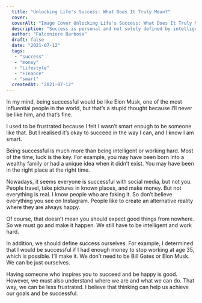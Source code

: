 ```yaml
---
  title: "Unlocking Life's Success: What Does It Truly Mean?"
  cover: 
  coverAlt: "Image Cover Unlocking Life's Success: What Does It Truly Mean?"
  description: "Success is personal and not solely defined by intelligence or hard work; luck plays a significant role. It's important to create your own definition of success and not be misled by social media portrayals of happiness. Focus on your goals and recognize your unique path to fulfillment."
  author: "Falconiere Barbosa"
  draft: false
  date: "2021-07-12"
  tags:
   - "success"
   - "money"
   - "Lifestyle"
   - "Finance"
   - "smart"
  createdAt: "2021-07-12"
---
```

  


In my mind, being successful would be like Elon Musk, one of the most influential people in the world, but that’s a stupid thought because I’ll never be like him, and that’s fine.

I used to be frustrated because I felt I wasn’t smart enough to be someone like that. But I realised it’s okay to succeed in the way I can, and I know I am smart.

Being successful is much more than being intelligent or working hard. Most of the time, luck is the key. For example, you may have been born into a wealthy family or had a unique idea when it didn’t exist. You may have been in the right place at the right time.

Nowadays, it seems everyone is successful with social media, but not you. People travel, take pictures in known places, and make money. But not everything is real. I know people who are faking it. So don’t believe everything you see on Instagram. People like to create an alternative reality where they are always happy.

Of course, that doesn’t mean you should expect good things from nowhere. So we must go and make it happen. We still have to be intelligent and work hard.

In addition, we should define success ourselves. For example, I determined that I would be successful if I had enough money to stop working at age 35, which is possible. I’ll make it. We don’t need to be Bill Gates or Elon Musk. We can be just ourselves.

Having someone who inspires you to succeed and be happy is good. However, we must also understand where we are and what we can do. That way, we can be less frustrated. I believe that thinking can help us achieve our goals and be successful.
